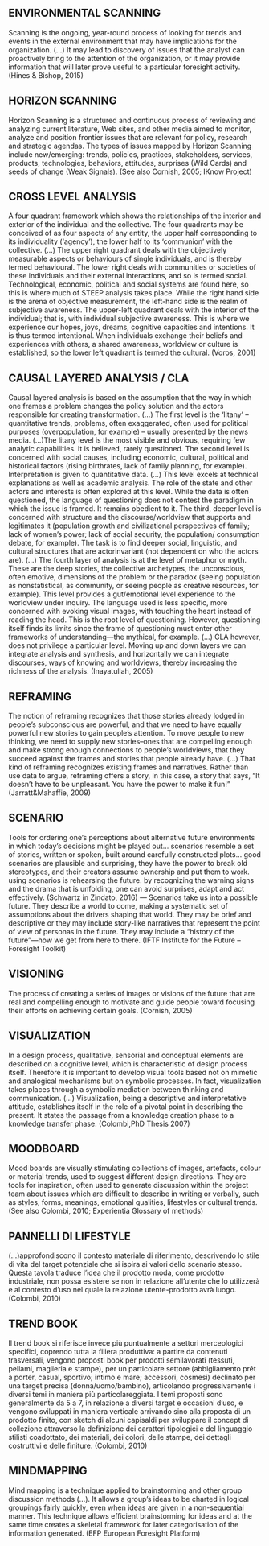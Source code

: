 ## ENVIRONMENTAL SCANNING
Scanning is the ongoing, year-round process of looking for trends and events in the external environment that may have implications for the organization. (…) It may lead to discovery of issues that the analyst can proactively bring to the attention of the organization, or it may provide information that will later prove useful to a particular foresight activity.
(Hines & Bishop, 2015)

## HORIZON SCANNING
Horizon Scanning is a structured and continuous process of reviewing and analyzing current literature, Web sites, and other media aimed to monitor, analyze and position frontier issues that are relevant for policy, research and strategic agendas. The types of issues mapped by Horizon Scanning include new/emerging: trends, policies, practices, stakeholders, services, products, technologies, behaviors, attitudes, surprises (Wild Cards) and seeds of change (Weak Signals).
(See also Cornish, 2005; IKnow Project)

## CROSS LEVEL ANALYSIS
A four quadrant framework which shows the relationships of the interior and exterior of the individual and the collective. The four quadrants may be conceived of as four aspects of any entity, the upper half corresponding to its individuality (‘agency’), the lower half to its ‘communion’ with the collective. (…)
The upper right quadrant deals with the objectively measurable aspects or behaviours of single individuals, and is thereby termed behavioural. The lower right deals with communities or societies of these individuals and their external interactions, and so is termed social. Technological, economic, political and social systems are found here, so this is where much of STEEP analysis takes place.
While the right hand side is the arena of objective measurement, the left-hand side is the realm of subjective awareness. The upper-left quadrant deals with the interior of the individual; that is, with individual subjective awareness. This is where we experience our hopes, joys, dreams, cognitive capacities and intentions. It is thus termed intentional. When individuals exchange their beliefs and experiences with others, a shared awareness, worldview or culture is established, so the lower left quadrant is termed the cultural.
(Voros, 2001)

## CAUSAL LAYERED ANALYSIS / CLA
Causal layered analysis is based on the assumption that the way in which one frames a problem changes the policy solution and the actors responsible for creating transformation. (…)
The first level is the ‘litany’ – quantitative trends, problems, often exaggerated, often used for political purposes (overpopulation, for example) – usually presented by the news media. (…)The litany level is the most visible and obvious, requiring few analytic capabilities. It is believed, rarely questioned.
The second level is concerned with social causes, including economic, cultural, political and historical factors (rising birthrates, lack of family planning, for example). Interpretation is given to quantitative data. (…) This level excels at technical explanations as well as academic analysis. The role of the state and other actors and interests is often explored at this level. While the data is often questioned, the language of questioning does not contest the paradigm in which the issue is framed. It remains obedient to it.
The third, deeper level is concerned with structure and the discourse/worldview that supports and legitimates it (population growth and civilizational perspectives of family; lack of women’s power; lack of social security, the population/ consumption debate, for example). The task is to find deeper social, linguistic, and cultural structures that are actor­invariant (not dependent on who the actors are). (…)
The fourth layer of analysis is at the level of metaphor or myth. These are the deep stories, the collective archetypes, the unconscious, often emotive, dimensions of the problem or the paradox (seeing population as non­statistical, as community, or seeing people as creative resources, for example). This level provides a gut/emotional level experience to the worldview under inquiry. The language used is less specific, more concerned with evoking visual images, with touching the heart instead of reading the head. This is the root level of questioning. However, questioning itself finds its limits since the frame of questioning must enter other frameworks of understanding—the mythical, for example. (…)
CLA however, does not privilege a particular level. Moving up and down layers we can integrate analysis and synthesis, and horizontally we can integrate discourses, ways of knowing and worldviews, thereby increasing the richness of the analysis.
(Inayatullah, 2005)

## REFRAMING
The notion of reframing recognizes that those stories already lodged in people’s subconscious are powerful, and that we need to have equally powerful new stories to gain people’s attention. To move people to new thinking, we need to supply new stories–ones that are compelling enough and make strong enough connections to people’s worldviews, that they succeed against the frames and stories that people already have. (…) That kind of reframing recognizes existing frames and narratives. Rather than use data to argue, reframing offers a story, in this case, a story that says, “It doesn’t have to be unpleasant. You have the power to make it fun!”
(Jarratt&Mahaffie, 2009)

## SCENARIO
Tools for ordering one’s perceptions about alternative future environments in which today’s decisions might be played out… scenarios resemble a set of stories, written or spoken, built around carefully constructed plots… good scenarios are plausible and surprising, they have the power to break old stereotypes, and their creators assume ownership and put them to work. using scenarios is rehearsing the future. by recognizing the warning signs and the drama that is unfolding, one can avoid surprises, adapt and act effectively.
(Schwartz in Zindato, 2016)
—
Scenarios take us into a possible future. They describe a world to come, making a systematic set of assumptions about the drivers shaping that world. They may be brief and descriptive or they may include story-like narratives that represent the point of view of personas in the future. They may include a “history of the future”—how we get from here to there.
(IFTF Institute for the Future – Foresight Toolkit)

## VISIONING
The process of creating a series of images or visions of the future that are real and compelling enough to motivate and guide people toward focusing their efforts on achieving certain goals.
(Cornish, 2005)

## VISUALIZATION
In a design process, qualitative, sensorial and conceptual elements are described on a cognitive level, which is characteristic of design process itself. Therefore it is important to develop visual tools based not on mimetic and analogical mechanisms but on symbolic processes.
In fact, visualization takes places through a symbolic mediation between thinking and communication. (…)
Visualization, being a descriptive and interpretative attitude, establishes itself in the role of a pivotal point in describing the present. It states the passage from a knowledge creation phase to a knowledge transfer phase.
(Colombi,PhD Thesis 2007)

## MOODBOARD
Mood boards are visually stimulating collections of images, artefacts, colour or material trends, used to suggest different design directions. They are tools for inspiration, often used to generate discussion within the project team about issues which are difficult to describe in writing or verbally, such as styles, forms, meanings, emotional qualities, lifestyles or cultural trends.
(See also Colombi, 2010; Experientia Glossary of methods)

## PANNELLI DI LIFESTYLE
(…)approfondiscono il contesto materiale di riferimento, descrivendo lo stile di vita del target potenziale che si ispira ai valori dello scenario stesso. Questa tavola traduce l’idea che il prodotto moda, come prodotto industriale, non possa esistere se non in relazione all’utente che lo utilizzerà e al contesto d’uso nel quale la relazione utente-prodotto avrà luogo.
(Colombi, 2010)

## TREND BOOK
Il trend book si riferisce invece più puntualmente a settori merceologici specifici, coprendo tutta la filiera produttiva: a partire da contenuti trasversali, vengono proposti book per prodotti semilavorati (tessuti, pellami, maglieria e stampe), per un particolare settore (abbigliamento prêt à porter, casual, sportivo; intimo e mare; accessori, cosmesi) declinato per una target precisa (donna/uomo/bambino), articolando progressivamente i diversi temi in maniera più particolareggiata. I temi proposti sono generalmente da 5 a 7, in relazione a diversi target e occasioni d’uso, e vengono sviluppati in maniera verticale arrivando sino alla proposta di un prodotto finito, con sketch di alcuni capisaldi per sviluppare il concept di collezione attraverso la definizione dei caratteri tipologici e del linguaggio stilisti coadottato, dei materiali, dei colori, delle stampe, dei dettagli costruttivi e delle finiture.
(Colombi, 2010)

## MINDMAPPING
Mind mapping is a technique applied to brainstorming and other group discussion methods (…). It allows a group’s ideas to be charted in logical groupings fairly quickly, even when ideas are given in a non-sequential manner. This technique allows efficient brainstorming for ideas and at the same time creates a skeletal framework for later categorisation of the information generated.
(EFP European Foresight Platform)
